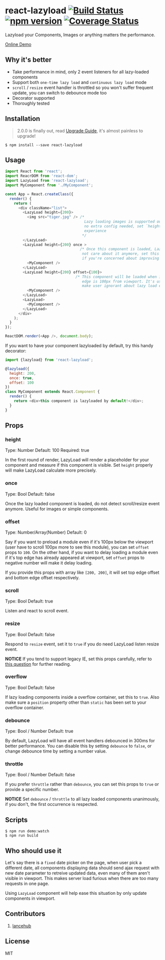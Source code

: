 # react-lazyload [![Build Status](https://travis-ci.org/jasonslyvia/react-lazyload.svg)](https://travis-ci.org/jasonslyvia/react-lazyload) [![npm version](https://badge.fury.io/js/react-lazyload.svg)](http://badge.fury.io/js/react-lazyload) [![Coverage Status](https://coveralls.io/repos/github/jasonslyvia/react-lazyload/badge.svg?branch=master)](https://coveralls.io/github/jasonslyvia/react-lazyload?branch=master)

Lazyload your Components, Images or anything matters the performance.

[Online Demo](//jasonslyvia.github.io/react-lazyload/examples/)

## Why it's better

 - Take performance in mind, only 2 event listeners for all lazy-loaded components
 - Support both `one-time lazy load` and `continuous lazy load` mode
 - `scroll` / `resize` event handler is throttled so you won't suffer frequent update, you can switch to debounce mode too
 - Decorator supported
 - Thoroughly tested

## Installation

> 2.0.0 is finally out, read [Upgrade Guide](https://github.com/jasonslyvia/react-lazyload/wiki/Upgrade-Guide), it's almost painless to upgrade!

```
$ npm install --save react-lazyload
```

## Usage

```javascript
import React from 'react';
import ReacrDOM from 'react-dom';
import LazyLoad from 'react-lazyload';
import MyComponent from './MyComponent';

const App = React.createClass({
  render() {
    return (
      <div className="list">
        <LazyLoad height={200}>
          <img src="tiger.jpg" /> /*
                                    Lazy loading images is supported out of box,
                                    no extra config needed, set `height` for better
                                    experience
                                   */
        </LazyLoad>
        <LazyLoad height={200} once >        
                                  /* Once this component is loaded, LazyLoad will
                                   not care about it anymore, set this to `true`
                                   if you're concerned about improving performance */
          <MyComponent />
        </LazyLoad>
        <LazyLoad height={200} offset={100}> 
                                /* This component will be loaded when it's top
                                   edge is 100px from viewport. It's useful to
                                   make user ignorant about lazy load effect. */
          <MyComponent />
        </LazyLoad>
        <LazyLoad>
          <MyComponent />
        </LazyLoad>
      </div>
    );
  }
});

ReactDOM.render(<App />, document.body);
```

If you want to have your component lazyloaded by default, try this handy decorator:

```javascript
import {lazyload} from 'react-lazyload';

@lazyload({
  height: 200,
  once: true,
  offset: 100
})
class MyComponent extends React.Component {
  render() {
    return <div>this component is lazyloaded by default!</div>;
  }
}
```

## Props

### height

Type: Number Default: 100 Required: true

In the first round of render, LazyLoad will render a placeholder for your component and measure if this component is visible. Set `height` properly will make LazyLoad calculate more precisely.

### once

Type: Bool Default: false

Once the lazy loaded component is loaded, do not detect scroll/resize event anymore. Useful for images or simple components.

### offset

Type: Number/Array(Number) Default: 0

Say if you want to preload a module even if it's 100px below the viewport (user have to scroll 100px more to see this module), you can set `offset` props to `100`. On the other hand, if you want to delay loading a module even if it's top edge has already appeared at viewport, set `offset` props to negative number will make it delay loading.

If you provide this props with array like `[200, 200]`, it will set top edge offset and bottom edge offset respectively.

### scroll

Type: Bool Default: true

Listen and react to scroll event.

### resize

Type: Bool Default: false

Respond to `resize` event, set it to `true` if you do need LazyLoad listen resize event.

**NOTICE** If you tend to support legacy IE, set this props carefully, refer to [this question](http://stackoverflow.com/questions/1852751/window-resize-event-firing-in-internet-explorer) for further reading.

### overflow

Type: Bool Default: false

If lazy loading components inside a overflow container, set this to `true`. Also make sure a `position` property other than `static` has been set to your overflow container.

### debounce

Type: Bool / Number Default: true

By default, LazyLoad will have all event handlers debounced in 300ms for better performance. You can disable this by setting `debounce` to `false`, or change debounce time by setting a number value.

### throttle

Type: Bool / Number Default: false

If you prefer `throttle` rather than `debounce`, you can set this props to `true` or provide a specific number.

**NOTICE** Set `debounce` / `throttle` to all lazy loaded components unanimously, if you don't, the first occurrence is respected.


## Scripts

```
$ npm run demo:watch
$ npm run build
```

## Who should use it

Let's say there is a `fixed` date picker on the page, when user pick a different date, all components displaying data should send ajax request with new date parameter to retreive updated data, even many of them aren't visible in viewport. This makes server load furious when there are too many requests in one page.

Using `LazyLoad` component will help ease this situation by only update components in viewport.

## Contributors

1. [lancehub](https://github.com/lancehub)


## License

MIT
